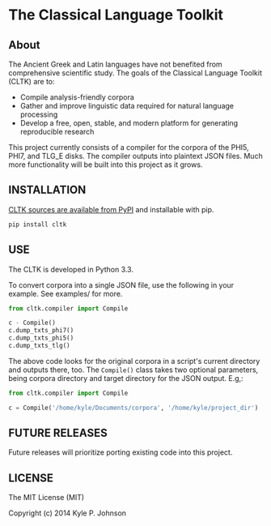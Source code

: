The Classical Language Toolkit
==============================

About 
------------------------------------
The Ancient Greek and Latin languages have not benefited from comprehensive scientific study. The goals of the Classical Language Toolkit (CLTK) are to:

*   Compile analysis-friendly corpora
*   Gather and improve linguistic data required for natural language processing
*   Develop a free, open, stable, and modern platform for generating reproducible research

This project currently consists of a compiler for the corpora of the PHI5, PHI7, and TLG_E disks. The compiler outputs into plaintext JSON files. Much more functionality will be built into this project as it grows.

INSTALLATION
------------
[CLTK sources are available from PyPI](https://pypi.python.org/pypi/cltk) and installable with pip.

```bash
pip install cltk
```

USE
---
The CLTK is developed in Python 3.3.

To convert corpora into a single JSON file, use the following in your example. See examples/ for more.

```python
from cltk.compiler import Compile

c - Compile()
c.dump_txts_phi7()
c.dump_txts_phi5()
c.dump_txts_tlg()
```

The above code looks for the original corpora in a script's current directory and outputs there, too. The <code>Compile()</code> class takes two optional parameters, being corpora directory and target directory for the JSON output. E.g,:

```python
from cltk.compiler import Compile

c = Compile('/home/kyle/Documents/corpora', '/home/kyle/project_dir')
```

FUTURE RELEASES
---------------
Future releases will prioritize porting existing code into this project.

LICENSE
-------
The MIT License (MIT)

Copyright (c) 2014 Kyle P. Johnson
